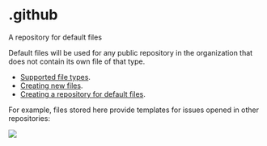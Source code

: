 # .github
A repository for default files

Default files will be used for any public repository in the organization that does not contain its own file of that type.

* [Supported file types](https://help.github.com/en/articles/creating-a-default-community-health-file-for-your-organization#supported-file-types).
* [Creating new files](https://help.github.com/en/articles/creating-new-files).
* [Creating a repository for default files](https://help.github.com/en/articles/creating-a-default-community-health-file-for-your-organization#creating-a-repository-for-default-files).

For example, files stored here provide templates for issues opened in other repositories:

![](https://i.imgur.com/oQJvShn.png)
